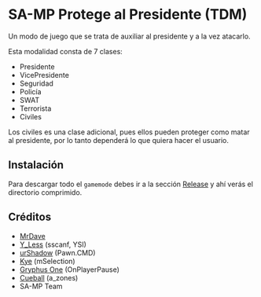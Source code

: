 # SA-MP Protege al Presidente (TDM)

Un modo de juego que se trata de auxiliar al presidente y a la vez atacarlo.

Esta modalidad consta de 7 clases:

- Presidente
- VicePresidente
- Seguridad
- Policía
- SWAT
- Terrorista
- Civiles

Los civiles es una clase adicional, pues ellos pueden proteger como matar al presidente, por lo tanto dependerá lo que quiera hacer el usuario.

## Instalación

Para descargar todo el `gamemode` debes ir a la sección [Release](https://github.com/MrDave1999/SA-MP-Protege-al-Presidente/releases) y ahí verás el directorio comprimido.

## Créditos

- [MrDave](https://github.com/MrDave1999) 
- [Y_Less](https://github.com/Y-Less) (sscanf, YSI)
- [urShadow](https://github.com/urShadow/Pawn.CMD) (Pawn.CMD)
- [Kye](https://forum.sa-mp.com/showthread.php?t=608474) (mSelection)
- [Gryphus One](https://forum.sa-mp.com/showthread.php?t=380686) (OnPlayerPause)
- [Cueball](https://forum.sa-mp.com/showthread.php?t=27598) (a_zones)
- SA-MP Team
